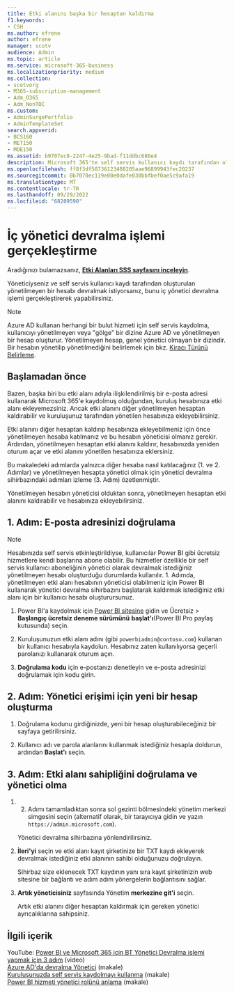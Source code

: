 ```yaml
---
title: Etki alanını başka bir hesaptan kaldırma
f1.keywords:
- CSH
ms.author: efrene
author: efrene
manager: scotv
audience: Admin
ms.topic: article
ms.service: microsoft-365-business
ms.localizationpriority: medium
ms.collection:
- scotvorg
- M365-subscription-management
- Adm_O365
- Adm_NonTOC
ms.custom:
- AdminSurgePortfolio
- AdminTemplateSet
search.appverid:
- BCS160
- MET150
- MOE150
ms.assetid: b9707ec8-2247-4e25-9bad-f11ddbc686e4
description: Microsoft 365'te self servis kullanıcı kaydı tarafından oluşturulan yönetilmeyen bir hesaba katılmayı öğrenin.
ms.openlocfilehash: ff8f3df50736123488205aae96899943fec20237
ms.sourcegitcommit: 0b7070ec119e00e0dafe030bbfbef0ae5c9afa19
ms.translationtype: MT
ms.contentlocale: tr-TR
ms.lasthandoff: 09/29/2022
ms.locfileid: "68209590"
---
```

# <a name="perform-an-internal-admin-takeover"></a>İç yönetici devralma işlemi gerçekleştirme

 Aradığınızı bulamazsanız, **[Etki Alanları SSS sayfasını inceleyin](../setup/domains-faq.yml)**.

Yöneticiyseniz ve self servis kullanıcı kaydı tarafından oluşturulan yönetilmeyen bir hesabı devralmak istiyorsanız, bunu iç yönetici devralma işlemi gerçekleştirerek yapabilirsiniz.

> [!NOTE]
> Azure AD kullanan herhangi bir bulut hizmeti için self servis kaydolma, kullanıcıyı yönetilmeyen veya "gölge" bir dizine Azure AD ve yönetilmeyen bir hesap oluşturur. Yönetilmeyen hesap, genel yönetici olmayan bir dizindir. Bir hesabın yönetilip yönetilmediğini belirlemek için bkz. [Kiracı Türünü Belirleme](/power-platform/admin/powerapps-gdpr-dsr-guide-systemlogs#determining-tenant-type). 
  
## <a name="before-you-begin"></a>Başlamadan önce

Bazen, başka biri bu etki alanı adıyla ilişkilendirilmiş bir e-posta adresi kullanarak Microsoft 365'e kaydolmuş olduğundan, kuruluş hesabınıza etki alanı ekleyemezsiniz. Ancak etki alanını diğer yönetilmeyen hesaptan kaldırabilir ve kuruluşunuz tarafından yönetilen hesabınıza ekleyebilirsiniz.

Etki alanını diğer hesaptan kaldırıp hesabınıza ekleyebilmeniz için önce yönetilmeyen hesaba katılmanız ve bu hesabın yöneticisi olmanız gerekir. Ardından, yönetilmeyen hesaptan etki alanını kaldırır, hesabınızda yeniden oturum açar ve etki alanını yönetilen hesabınıza eklersiniz.

Bu makaledeki adımlarda yalnızca diğer hesaba nasıl katılacağınız (1. ve 2. Adımlar) ve yönetilmeyen hesapta yönetici olmak için yönetici devralma sihirbazındaki adımları izleme (3. Adım) özetlenmiştir.

Yönetilmeyen hesabın yöneticisi olduktan sonra, yönetilmeyen hesaptan etki alanını kaldırabilir ve hesabınıza ekleyebilirsiniz. 

## <a name="step-1-verify-your-email-address"></a>1. Adım: E-posta adresinizi doğrulama

> [!NOTE]
> Hesabınızda self servis etkinleştirildiyse, kullanıcılar Power BI gibi ücretsiz hizmetlere kendi başlarına abone olabilir. Bu hizmetler özellikle bir self servis kullanıcı aboneliğinin yönetici olarak devralmak istediğiniz yönetilmeyen hesabı oluşturduğu durumlarda kullanılır. 1. Adımda, yönetilmeyen etki alanı hesabının yöneticisi olabilmeniz için Power BI kullanarak yönetici devralma sihirbazını başlatarak kaldırmak istediğiniz etki alanı için bir kullanıcı hesabı oluşturursunuz.

1. Power BI'a kaydolmak için [Power BI sitesine](https://powerbi.com) gidin ve Ücretsiz  > **Başlangıç ücretsiz deneme sürümünü** **başlat'ı**(Power BI Pro paylaş kutusunda) seçin. 

2. Kuruluşunuzun etki alanı adını (gibi `powerbiadmin@contoso.com`) kullanan bir kullanıcı hesabıyla kaydolun. Hesabınız zaten kullanılıyorsa geçerli parolanızı kullanarak oturum açın.

3. **Doğrulama kodu** için e-postanızı denetleyin ve e-posta adresinizi doğrulamak için kodu girin.

## <a name="step-2-create-a-new-account-for-admin-access"></a>2. Adım: Yönetici erişimi için yeni bir hesap oluşturma

1. Doğrulama kodunu girdiğinizde, yeni bir hesap oluşturabileceğiniz bir sayfaya getirilirsiniz.

2. Kullanıcı adı ve parola alanlarını kullanmak istediğiniz hesapla doldurun, ardından **Başlat'ı** seçin.

## <a name="step-3-verify-domain-ownership-and-become-the-admin"></a>3. Adım: Etki alanı sahipliğini doğrulama ve yönetici olma

1. 2. Adımı tamamladıktan sonra sol gezinti bölmesindeki yönetim merkezi simgesini seçin (alternatif olarak, bir tarayıcıya gidin ve yazın `https://admin.microsoft.com`).

    Yönetici devralma sihirbazına yönlendirilirsiniz.

1. **İleri'yi** seçin ve etki alanı kayıt şirketinize bir TXT kaydı ekleyerek devralmak istediğiniz etki alanının sahibi olduğunuzu doğrulayın. 

    Sihirbaz size eklenecek TXT kaydının yanı sıra kayıt şirketinizin web sitesine bir bağlantı ve adım adım yönergelerin bağlantısını sağlar.

1. **Artık yöneticisiniz** sayfasında Yönetim **merkezine git'i** seçin.

    Artık etki alanını diğer hesaptan kaldırmak için gereken yönetici ayrıcalıklarına sahipsiniz. 
## <a name="related-content"></a>İlgili içerik

YouTube: [Power BI ve Microsoft 365 için BT Yönetici Devralma işlemi yapmak için 3 adım](https://www.youtube.com/watch?v=xt5EsrQBZZk) (video)\
[Azure AD'da devralma Yönetici](/azure/active-directory/users-groups-roles/domains-admin-takeover) (makale)\
[Kuruluşunuzda self servis kaydolmayı kullanma](self-service-sign-up.md) (makale)\
[Power BI hizmeti yönetici rolünü anlama](/power-bi/service-admin-role) (makale)
